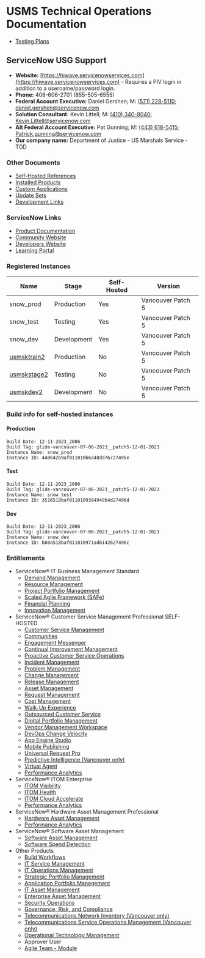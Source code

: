 # USMS Technical Operations Documentation

- [Testing Plans](./Testing-Plans/README.md)

## ServiceNow USG Support

- **Website:** [https://hiwave.servicenowservices.com](https://hiwave.servicenowservices.com) - Requires a PIV login in addition to a  username/password login.
- **Phone:** 408-606-2701 (855-505-6555)
- **Federal Account Executive:** Daniel Gershen; M: [(571) 228-5110](tel:571-228-5110); [daniel.gershen@servicenow.com](mailto:daniel.gershen@servicenow.com)
- **Solution Consultant:** Kevin Littell; M: [(410) 340-8040](tel:410-340-8040); [Kevin.Littell@servicenow.com](mailto:Kevin.Littell@servicenow.com)
- **Alt Federal Account Executive:** Pat Gunning; M: [(443) 618-5415](tel:443-618-5415); [Patrick.gunning@servicenow.com](mailto:Patrick.gunning@servicenow.com)
- **Our company name:** Department of Justice - US Marshals Service - TOD

### Other Documents

- [Self-Hosted References](./Self-Hosted.md)
- [Installed Products](./Installed-Products.md)
- [Custom Applications](./Custom-Applications.md)
- [Update Sets](./Update-Sets.md)
- [Development Links](Development-Links.md)

### ServiceNow Links

- [Product Documentation](https://docs.servicenow.com/)
- [Community Website](https://community.servicenow.com/)
- [Developers Website](https://developer.servicenow.com/)
- [Learning Portal](https://nowlearning.service-now.com/)

### Registered Instances

| Name                                                      | Stage       | Self-Hosted | Version            |
|-----------------------------------------------------------|-------------|-------------|--------------------|
| snow_prod                                                 | Production  | Yes         | Vancouver Patch 5  |
| snow_test                                                 | Testing     | Yes         | Vancouver Patch 5  |
| snow_dev                                                  | Development | Yes         | Vancouver Patch 5  |
| [usmsktrain2](https://usmsktrain2.servicenowservices.com) | Production  | No          | Vancouver Patch 5  |
| [usmskstage2](https://usmskstage2.servicenowservices.com) | Testing     | No          | Vancouver Patch 5  |
| [usmskdev2](https://usmskdev2.servicenowservices.com)     | Development | No          | Vancouver Patch 5  |

### Build info for self-hosted instances

#### Production

```text
Build Date: 12-11-2023_2006
Build Tag: glide-vancouver-07-06-2023__patch5-12-01-2023
Instance Name: snow_prod
Instance ID: 440642b9af011010b6a48dd76727495e
```

#### Test

```text
Build Date: 12-11-2023_2006
Build Tag: glide-vancouver-07-06-2023__patch5-12-01-2023
Instance Name: snow_test
Instance ID: 3516518baf0110109384949b4d27496d
```

#### Dev

```text
Build Date: 12-11-2023_2006
Build Tag: glide-vancouver-07-06-2023__patch5-12-01-2023
Instance Name: snow_dev
Instance ID: b60a518baf011010971ad6142627496c
```

### Entitlements

- ServiceNow® IT Business Management Standard
  - [Demand Management](https://docs.servicenow.com/bundle/utah-it-business-management/page/product/planning-and-policy/concept/c_DemandManagement.html)
  - [Resource Management](https://docs.servicenow.com/bundle/utah-it-business-management/page/product/resource-management/concept/c_ResourceManagement.html)
  - [Project Portfolio Management](https://docs.servicenow.com/bundle/utah-it-business-management/page/product/project-portfolio-suite/concept/c_ProjectPortfolioSuite.html)
  - [Scaled Agile Framework (SAFe)](https://docs.servicenow.com/bundle/utah-it-business-management/page/product/agile-SAFe/concept/SAFeoverview.html)
  - [Financial Planning](https://docs.servicenow.com/bundle/utah-it-business-management/page/product/project-management/concept/financials-prj-wrkspc.html)
  - [Innovation Management](https://docs.servicenow.com/bundle/utah-it-business-management/page/product/innovation-management/concept/innovation-management.html)
- ServiceNow® Customer Service Management Professional SELF- HOSTED
  - [Customer Service Management](https://docs.servicenow.com/bundle/utah-customer-service-management/page/product/customer-service-management/concept/c_CustomerServiceManagement.html)
  - [Communities](https://docs.servicenow.com/bundle/utah-customer-service-management/page/product/customer-communities/reference/servicenow-communities.html)
  - [Engagement Messenger](https://docs.servicenow.com/bundle/utah-customer-service-management/page/product/customer-service-management/concept/engagement-center.html)
  - [Continual Improvement Management](https://docs.servicenow.com/bundle/utah-customer-service-management/page/product/customer-service-management/concept/csm-continual-improvement-mgmt.html)
  - [Proactive Customer Service Operations](https://docs.servicenow.com/bundle/utah-customer-service-management/page/product/customer-service-management/concept/proactive-service-operations.html)
  - [Incident Management](https://docs.servicenow.com/bundle/utah-it-service-management/page/product/incident-management/concept/c_IncidentManagement.html)
  - [Problem Management](https://docs.servicenow.com/bundle/utah-it-service-management/page/product/problem-management/concept/c_ProblemManagement.html)
  - [Change Management](https://docs.servicenow.com/bundle/utah-it-service-management/page/product/change-management/concept/c_ITILChangeManagement.html)
  - [Release Management](https://docs.servicenow.com/bundle/utah-it-service-management/page/product/release-management/concept/c_ITILReleaseManagement.html)
  - [Asset Management](https://docs.servicenow.com/bundle/utah-it-service-management/page/product/asset-management/concept/c_AssetManagement.html)
  - [Request Management](https://docs.servicenow.com/bundle/utah-it-service-management/page/product/planning-and-policy/concept/c_RequestManagement.html)
  - [Cost Management](https://docs.servicenow.com/bundle/utah-it-business-management/page/product/cost-management/reference/r_CostManagement.html)
  - [Walk-Up Experience](https://docs.servicenow.com/bundle/utah-customer-service-management/page/product/customer-service-management/concept/csm-walkup-experience.html)
  - [Outsourced Customer Service](https://docs.servicenow.com/bundle/utah-customer-service-management/page/product/customer-service-management/concept/outsourced-service-provider.html)
  - [Digital Portfolio Management](https://docs.servicenow.com/bundle/utah-it-service-management/page/product/digital-portfolio-management/concept/dpm-landing.html)
  - [Vendor Management Workspace](https://docs.servicenow.com/bundle/utah-it-service-management/page/product/vendor-management-workspace/concept/vendor-management-workspace.html)
  - [DevOps Change Velocity](https://docs.servicenow.com/bundle/utah-devops/page/product/enterprise-dev-ops/concept/devops-landing-page-new.html)
  - [App Engine Studio](https://docs.servicenow.com/bundle/sandiego-application-development/page/build/app-engine-studio/concept/aes-overview.html)
  - [Mobile Publishing](https://docs.servicenow.com/bundle/utah-mobile/page/administer/tablet-mobile-ui/concept/mobile-publishing.html)
  - [Universal Request Pro](https://docs.servicenow.com/bundle/utah-employee-service-management/page/product/universal-request/reference/installed-with-ur.html)
  - [Predictive Intelligence (Vancouver only)](https://docs.servicenow.com/bundle/vancouver-release-notes/page/release-notes/analytics-intelligence-reporting/predictive-intelligence-rn.html)
  - [Virtual Agent](https://docs.servicenow.com/csh?topicname=virtual-agent-landing-page&version=utah&pubname=utah-servicenow-platform)
  - [Performance Analytics](https://docs.servicenow.com/bundle/utah-now-intelligence/page/use/performance-analytics/concept/r_PALandingPage.html)
- ServiceNow® ITOM Enterprise
  - [ITOM Visibility](https://docs.servicenow.com/bundle/utah-it-operations-management/page/product/it-operations-management/reference/itom-visibility-landing-page.html)
  - [ITOM Health](https://docs.servicenow.com/bundle/utah-it-operations-management/page/product/it-operations-management/reference/itom-health-landing-page.html)
  - [ITOM Cloud Accelerate](https://docs.servicenow.com/bundle/utah-it-operations-management/page/product/itom-governance/reference/itom-governance-landing-page.html)
  - [Performance Analytics](https://docs.servicenow.com/bundle/utah-now-intelligence/page/use/performance-analytics/concept/r_PALandingPage.html)
- ServiceNow® Hardware Asset Management Professional
  - [Hardware Asset Management](https://docs.servicenow.com/bundle/utah-it-asset-management/page/product/hardware-asset-management/reference/ham-landing-page.html)
  - [Performance Analytics](https://docs.servicenow.com/bundle/utah-now-intelligence/page/use/performance-analytics/concept/r_PALandingPage.html)
- ServiceNow® Software Asset Management
  - [Software Asset Management](https://docs.servicenow.com/bundle/utah-it-asset-management/page/product/software-asset-management2/concept/c_SoftwareAssetMgmt.html)
  - [Software Spend Detection](https://docs.servicenow.com/bundle/utah-it-asset-management/page/product/software-asset-management2/concept/software-spend-detection.html)
- Other Products
  - [Build Workflows](https://docs.servicenow.com/bundle/utah-build-workflows/page/administer/build-workflows/concept/build-workflows.html)
  - [IT Service Management](https://docs.servicenow.com/bundle/utah-it-service-management/page/product/it-service-management/reference/r_ITServiceManagement.html)
  - [IT Operations Management](https://docs.servicenow.com/bundle/utah-it-operations-management)
  - [Strategic Portfolio Management](https://docs.servicenow.com/bundle/utah-it-business-management)
  - [Application Portfolio Management](https://docs.servicenow.com/bundle/utah-application-portfolio-management)
  - [IT Asset Management](https://docs.servicenow.com/bundle/utah-it-asset-management)
  - [Enterprise Asset Management](https://docs.servicenow.com/bundle/utah-it-asset-management/page/product/enterprise-asset-management/concept/enterprise-asset-management.html)
  - [Security Operations](https://docs.servicenow.com/bundle/utah-security-management)
  - [Governance, Risk, and Compliance](https://docs.servicenow.com/bundle/utah-governance-risk-compliance)
  - [Telecommunications Network Inventory (Vancouver only)](https://docs.servicenow.com/bundle/vancouver-telecom-network-inventory/page/product/tmt-telecom-network-inventory/concept/telecom-network-inventory.html)
  - [Telecommunications Service Operations Management (Vancouver only)](https://docs.servicenow.com/bundle/vancouver-telecom-service-ops/page/product/tmt-telecom-service-operations-mgt/concept/telecom-service-operations-mgt-overview.html)
  - [Operational Technology Management](https://docs.servicenow.com/bundle/utah-operational-technology)
  - Approver User
  - [Agile Team - Module](https://docs.servicenow.com/bundle/utah-it-business-management/page/product/agile-development/concept/agile-development.html)
